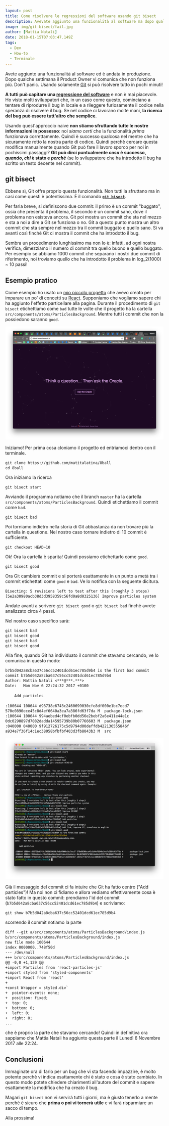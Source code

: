 ```yaml
---
layout: post
title: Come risolvere le regressioni del software usando git bisect
description: Avevate aggiunto una funzionalità al software ma dopo qualche settimana non funziona più. Usando Git si può risolvere tutto in pochi minuti!
image: img/git-bisect/fail.jpg
author: [Mattia Natali]
date: 2018-01-15T07:03:47.149Z
tags: 
  - Dev
  - How-to
  - Terminale
---
```


Avete aggiunto una funzionalità al software ed è andata in produzione. Dopo qualche settimana il Product Owner vi comunica che non funziona più. Don't panic. Usando solamente [Git](https://it.wikipedia.org/wiki/Git_(software)) si può risolvere tutto in pochi minuti!

**A tutti può capitare una [regressione del software](https://en.wikipedia.org/wiki/Software_regression)** e non è mai piacevole. Ho visto molti sviluppatori che, in un caso come questo, cominciano a tentare di riprodurre il bug in locale e a rileggere furiosamente il codice nella speranza di risolvere il bug. Se nel codice ci lavorano molte mani, **la ricerca del bug può essere tutt'altro che semplice**.

Usando quest'approccio naive **non stiamo sfruttando tutte le nostre informazioni in possesso**: noi *siamo certi* che la funzionalità *prima* funzionava correttamente. Quindi è successo qualcosa nel mentre che ha sicuramente rotto la nostra parte di codice. Quindi perchè cercare questa modifica manualmente quando Git può fare il lavoro sporco per noi in pochissimi passaggi? **Git può dirci puntualmente *cosa* è successo, *quando*, *chi* è stato e *perchè*** (se lo sviluppatore che ha introdotto il bug ha scritto un testo decente nel commit).

## git bisect

Ebbene sì, Git offre proprio questa funzionalità. Non tutti la sfruttano ma in casi come questi è potentissima. È il comando **[`git bisect`](https://git-scm.com/docs/git-bisect)**.

Per farla breve, si definiscono due commit: il primo è un commit "buggato", ossia che presenta il problema, il secondo è un commit sano, dove il problema non esisteva ancora. Git poi mostra un commit che sta nel mezzo e sta a noi a dire a Git se funziona o no. Git a questo punto mostra un altro commit che sta sempre nel mezzo tra il commit buggato e quello sano. Si va avanti così finchè Git ci mostra il commit che ha introdotto il bug.

Sembra un procedimento lunghissimo ma non lo è: infatti, ad ogni nostra verifica, dimezziamo il numero di commit tra quello buono e quello buggato. Per esempio se abbiamo 1000 commit che separano i nostri due commit di riferimento, noi troviamo quello che ha introdotto il problema in log_2(1000) ~ 10 passi!

## Esempio pratico

Come esempio ho usato un [mio piccolo progetto](http://8ball.mattianatali.it) che avevo creato per imparare un po' di concetti su [React](https://reactjs.org/). Supponiamo che vogliamo sapere chi ha aggiunto l'effetto particellare alla pagina.
Durante il procedimento di `git bisect` etichettiamo come `bad` tutte le volte che il progetto ha la cartella `src/components/atoms/ParticlesBackground`. Mentre tutti i commit che non la possiedono saranno `good`.

![git-bisect-app-preview](img/git-bisect/git-bisect-app-preview.png)

Iniziamo! Per prima cosa cloniamo il progetto ed entriamoci dentro con il terminale.

```
git clone https://github.com/matitalatina/8ball
cd 8ball
```

Ora iniziamo la ricerca

```
git bisect start
```

Avviando il programma notiamo che il branch `master` ha la cartella `src/components/atoms/ParticlesBackground`. Quindi etichettiamo il commit come `bad`.

```
git bisect bad
```

Poi torniamo indietro nella storia di Git abbastanza da non trovare più la cartella in questione. Nel nostro caso tornare indietro di 10 commit è sufficiente.

```
git checkout HEAD~10
```

Ok! Ora la cartella è sparita! Quindi possiamo etichettarlo come `good`.

```
git bisect good
```

Ora Git cambierà commit e si porterà esattamente in un punto a metà tra i commit etichettati come `good` e `bad`. Ve lo notifica con la seguente dicitura.

```
Bisecting: 5 revisions left to test after this (roughly 3 steps)
[5e2a30980acb38d3d3958359c56fd0a8d0325136] Improve particles system
```

Andate avanti a scrivere `git bisect good` o `git bisect bad` finchè avrete analizzato circa 4 passi.

Nel nostro caso specifico sarà:

```
git bisect bad
git bisect good
git bisect bad
git bisect good
```

Alla fine, quando Git ha individuato il commit che stavamo cercando, ve lo comunica in questo modo:

```
b7b5d042a8cba637c56cc52401dcd61ec785d9b4 is the first bad commit
commit b7b5d042a8cba637c56cc52401dcd61ec785d9b4
Author: Mattia Natali <***@***.***>
Date:   Mon Nov 6 22:24:32 2017 +0100

    Add particles

:100644 100644 d93738e6743c2460699030cfe8df000e1bc7ecd7 570e0890ece45c8d4ef6640a3ea7a386fd63f7da M	package-lock.json
:100644 100644 994aebed4cf0ebfb0dd56e2bebf2a6e411e44e1c 0dc0290897d7082dadda14595739b80b07766603 M	package.json
:040000 040000 9f912726175c5d9794d00deffdb422136555846f a934e7f36f14c1ec38058bfbfbf403d3fb8043b3 M	src
```

![git-bisect-terminal](img/git-bisect/git-bisect-terminal.png)

Già il messaggio del commit ci fa intuire che Git ha fatto centro ("Add particles")! Ma noi non ci fidiamo e allora vediamo effettivamente cosa è stato fatto in questo commit: prendiamo l'id del commit (`b7b5d042a8cba637c56cc52401dcd61ec785d9b4`) e scriviamo:

```
git show b7b5d042a8cba637c56cc52401dcd61ec785d9b4
```

scorrendo il commit notiamo la parte

```
diff --git a/src/components/atoms/ParticlesBackground/index.js b/src/components/atoms/ParticlesBackground/index.js
new file mode 100644
index 0000000..748f50d
--- /dev/null
+++ b/src/components/atoms/ParticlesBackground/index.js
@@ -0,0 +1,129 @@
+import Particles from 'react-particles-js'
+import styled from 'styled-components'
+import React from 'react'
+
+const Wrapper = styled.div`
+  pointer-events: none;
+  position: fixed;
+  top: 0;
+  bottom: 0;
+  left: 0;
+  right: 0;
...
```

che è proprio la parte che stavamo cercando! Quindi in definitiva ora sappiamo che Mattia Natali ha aggiunto questa parte il Lunedì 6 Novembre 2017 alle 22:24.


## Conclusioni

Immaginate ora di farlo per un bug che vi sta facendo impazzire, è molto potente perchè vi indica esattamente chi è stato e cosa è stato cambiato. In questo modo potete chiedere chiarimenti all'autore del commit e sapere esattamente la modifica che ha creato il bug.

Magari `git bisect` non vi servirà tutti i giorni, ma è giusto tenerlo a mente perchè è sicuro che **prima o poi vi tornerà utile** e vi farà risparmiare un sacco di tempo.

Alla prossima!
